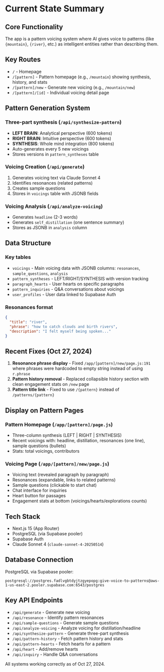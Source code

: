# Current State Summary

## Core Functionality
The app is a pattern voicing system where AI gives voice to patterns (like `{mountain}`, `{river}`, etc.) as intelligent entities rather than describing them.

## Key Routes
- `/` - Homepage
- `/[pattern]` - Pattern homepage (e.g., `/mountain`) showing synthesis, history, and stats
- `/[pattern]/new` - Generate new voicing (e.g., `/mountain/new`)
- `/[pattern]/[id]` - Individual voicing detail page

## Pattern Generation System

### Three-part synthesis (`/api/synthesize-pattern`)
- **LEFT BRAIN**: Analytical perspective (600 tokens)
- **RIGHT BRAIN**: Intuitive perspective (600 tokens)
- **SYNTHESIS**: Whole mind integration (800 tokens)
- Auto-generates every 5 new voicings
- Stores versions in `pattern_syntheses` table

### Voicing Creation (`/api/generate`)
1. Generates voicing text via Claude Sonnet 4
2. Identifies resonances (related patterns)
3. Creates sample questions
4. Stores in `voicings` table with JSONB fields

### Voicing Analysis (`/api/analyze-voicing`)
- Generates `headline` (2-3 words)
- Generates `self_distillation` (one sentence summary)
- Stores as JSONB in `analysis` column

## Data Structure

### Key tables
- `voicings` - Main voicing data with JSONB columns: `resonances`, `sample_questions`, `analysis`
- `pattern_syntheses` - LEFT/RIGHT/SYNTHESIS with version tracking
- `paragraph_hearts` - User hearts on specific paragraphs
- `pattern_inquiries` - Q&A conversations about voicings
- `user_profiles` - User data linked to Supabase Auth

### Resonances format
```json
{
  "title": "river",
  "phrase": "how to catch clouds and birth rivers",
  "description": "I felt myself being spoken..."
}
```

## Recent Fixes (Oct 27, 2024)

1. **Resonance phrase display** - Fixed `/app/[pattern]/new/page.js:191` where phrases were hardcoded to empty string instead of using `r.phrase`
2. **Pattern history removal** - Replaced collapsible history section with clean engagement stats on `/new` page
3. **Pattern title link** - Fixed to use `/{pattern}` instead of `/patterns/{pattern}`

## Display on Pattern Pages

### Pattern Homepage (`/app/[pattern]/page.js`)
- Three-column synthesis (LEFT | RIGHT | SYNTHESIS)
- Recent voicings with: headline, distillation, resonances (one line), sample questions (bullets)
- Stats: total voicings, contributors

### Voicing Page (`/app/[pattern]/new/page.js`)
- Voicing text (revealed paragraph by paragraph)
- Resonances (expandable, links to related patterns)
- Sample questions (clickable to start chat)
- Chat interface for inquiries
- Heart button for passages
- Engagement stats at bottom (voicings/hearts/explorations counts)

## Tech Stack
- Next.js 15 (App Router)
- PostgreSQL (via Supabase pooler)
- Supabase Auth
- Claude Sonnet 4 (`claude-sonnet-4-20250514`)

## Database Connection
PostgreSQL via Supabase pooler:
```
postgresql://postgres.fadlvgbtdyjtzgyepopg:give-voice-to-patterns@aws-1-us-east-2.pooler.supabase.com:6543/postgres
```

## Key API Endpoints
- `/api/generate` - Generate new voicing
- `/api/resonance` - Identify pattern resonances
- `/api/sample-questions` - Generate sample questions
- `/api/analyze-voicing` - Analyze voicing for distillation/headline
- `/api/synthesize-pattern` - Generate three-part synthesis
- `/api/pattern-history` - Fetch pattern history and stats
- `/api/pattern-hearts` - Fetch hearts for a pattern
- `/api/heart` - Add/remove hearts
- `/api/inquiry` - Handle Q&A conversations

All systems working correctly as of Oct 27, 2024.
